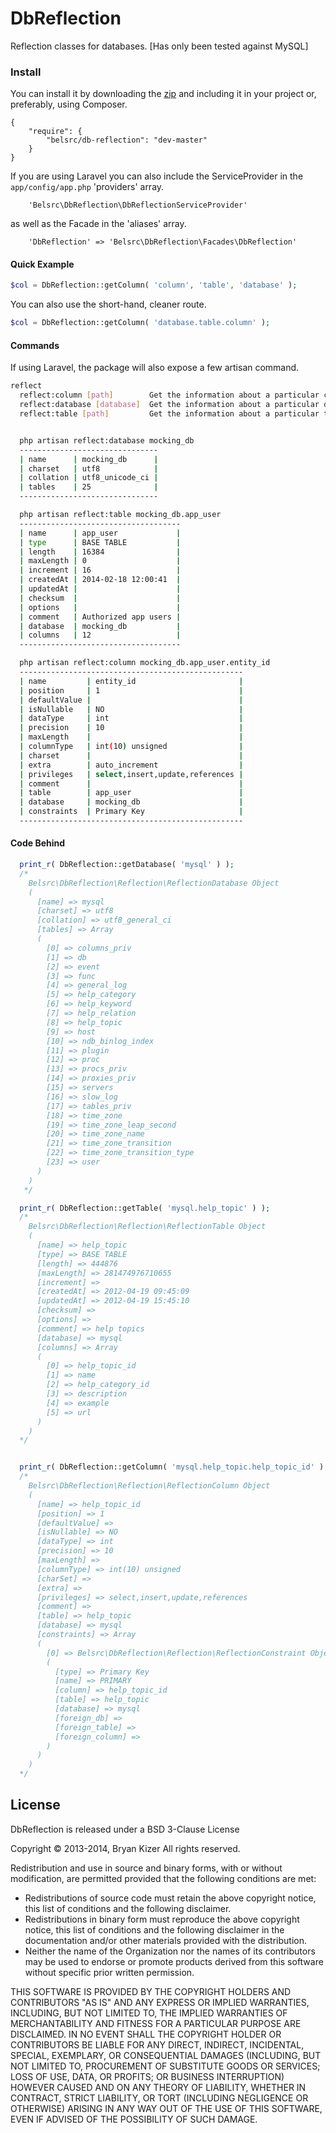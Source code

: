 # DbReflection
Reflection classes for databases. [Has only been tested against MySQL]

### Install
You can install it by downloading the [zip](https://github.com/belsrc/db-reflection/archive/master.zip) and including it in your project or, preferably, using Composer.
```
{
    "require": {
        "belsrc/db-reflection": "dev-master"
    }
}
```
If you are using Laravel you can also include the ServiceProvider in the ```app/config/app.php``` 'providers' array.
```
    'Belsrc\DbReflection\DbReflectionServiceProvider'
```
as well as the Facade in the 'aliases' array.
```
    'DbReflection' => 'Belsrc\DbReflection\Facades\DbReflection'
```

#### Quick Example
```php
$col = DbReflection::getColumn( 'column', 'table', 'database' );
```
You can also use the short-hand, cleaner route.
```php
$col = DbReflection::getColumn( 'database.table.column' );
```

#### Commands
If using Laravel, the package will also expose a few artisan command.
```bash
reflect
  reflect:column [path]        Get the information about a particular column.
  reflect:database [database]  Get the information about a particular database.
  reflect:table [path]         Get the information about a particular table.


  php artisan reflect:database mocking_db
  -------------------------------
  | name      | mocking_db      |
  | charset   | utf8            |
  | collation | utf8_unicode_ci |
  | tables    | 25              |
  -------------------------------

  php artisan reflect:table mocking_db.app_user
  ------------------------------------
  | name      | app_user             |
  | type      | BASE TABLE           |
  | length    | 16384                |
  | maxLength | 0                    |
  | increment | 16                   |
  | createdAt | 2014-02-18 12:00:41  |
  | updatedAt |                      |
  | checksum  |                      |
  | options   |                      |
  | comment   | Authorized app users |
  | database  | mocking_db           |
  | columns   | 12                   |
  ------------------------------------

  php artisan reflect:column mocking_db.app_user.entity_id
  --------------------------------------------------
  | name         | entity_id                       |
  | position     | 1                               |
  | defaultValue |                                 |
  | isNullable   | NO                              |
  | dataType     | int                             |
  | precision    | 10                              |
  | maxLength    |                                 |
  | columnType   | int(10) unsigned                |
  | charset      |                                 |
  | extra        | auto_increment                  |
  | privileges   | select,insert,update,references |
  | comment      |                                 |
  | table        | app_user                        |
  | database     | mocking_db                      |
  | constraints  | Primary Key                     |
  --------------------------------------------------

```

#### Code Behind
```php
  print_r( DbReflection::getDatabase( 'mysql' ) );
  /*
    Belsrc\DbReflection\Reflection\ReflectionDatabase Object
    (
      [name] => mysql
      [charset] => utf8
      [collation] => utf8_general_ci
      [tables] => Array
      (
        [0] => columns_priv
        [1] => db
        [2] => event
        [3] => func
        [4] => general_log
        [5] => help_category
        [6] => help_keyword
        [7] => help_relation
        [8] => help_topic
        [9] => host
        [10] => ndb_binlog_index
        [11] => plugin
        [12] => proc
        [13] => procs_priv
        [14] => proxies_priv
        [15] => servers
        [16] => slow_log
        [17] => tables_priv
        [18] => time_zone
        [19] => time_zone_leap_second
        [20] => time_zone_name
        [21] => time_zone_transition
        [22] => time_zone_transition_type
        [23] => user
      )
    )
   */

  print_r( DbReflection::getTable( 'mysql.help_topic' ) );
  /*
    Belsrc\DbReflection\Reflection\ReflectionTable Object
    (
      [name] => help_topic
      [type] => BASE TABLE
      [length] => 444876
      [maxLength] => 281474976710655
      [increment] =>
      [createdAt] => 2012-04-19 09:45:09
      [updatedAt] => 2012-04-19 15:45:10
      [checksum] =>
      [options] =>
      [comment] => help topics
      [database] => mysql
      [columns] => Array
      (
        [0] => help_topic_id
        [1] => name
        [2] => help_category_id
        [3] => description
        [4] => example
        [5] => url
      )
    )
  */


  print_r( DbReflection::getColumn( 'mysql.help_topic.help_topic_id' ) );
  /*
    Belsrc\DbReflection\Reflection\ReflectionColumn Object
    (
      [name] => help_topic_id
      [position] => 1
      [defaultValue] =>
      [isNullable] => NO
      [dataType] => int
      [precision] => 10
      [maxLength] =>
      [columnType] => int(10) unsigned
      [charSet] =>
      [extra] =>
      [privileges] => select,insert,update,references
      [comment] =>
      [table] => help_topic
      [database] => mysql
      [constraints] => Array
      (
        [0] => Belsrc\DbReflection\Reflection\ReflectionConstraint Object
        (
          [type] => Primary Key
          [name] => PRIMARY
          [column] => help_topic_id
          [table] => help_topic
          [database] => mysql
          [foreign_db] =>
          [foreign_table] =>
          [foreign_column] =>
        )
      )
    )
  */


```

## License ##
DbReflection is released under a BSD 3-Clause License

Copyright &copy; 2013-2014, Bryan Kizer
All rights reserved.

Redistribution and use in source and binary forms, with or without
modification, are permitted provided that the following conditions are
met:

* Redistributions of source code must retain the above copyright notice,
  this list of conditions and the following disclaimer.
* Redistributions in binary form must reproduce the above copyright notice,
  this list of conditions and the following disclaimer in the documentation
  and/or other materials provided with the distribution.
* Neither the name of the Organization nor the names of its contributors
  may be used to endorse or promote products derived from this software
  without specific prior written permission.

THIS SOFTWARE IS PROVIDED BY THE COPYRIGHT HOLDERS AND CONTRIBUTORS "AS
IS" AND ANY EXPRESS OR IMPLIED WARRANTIES, INCLUDING, BUT NOT LIMITED
TO, THE IMPLIED WARRANTIES OF MERCHANTABILITY AND FITNESS FOR A
PARTICULAR PURPOSE ARE DISCLAIMED. IN NO EVENT SHALL THE COPYRIGHT
HOLDER OR CONTRIBUTORS BE LIABLE FOR ANY DIRECT, INDIRECT, INCIDENTAL,
SPECIAL, EXEMPLARY, OR CONSEQUENTIAL DAMAGES (INCLUDING, BUT NOT LIMITED
TO, PROCUREMENT OF SUBSTITUTE GOODS OR SERVICES; LOSS OF USE, DATA, OR
PROFITS; OR BUSINESS INTERRUPTION) HOWEVER CAUSED AND ON ANY THEORY OF
LIABILITY, WHETHER IN CONTRACT, STRICT LIABILITY, OR TORT (INCLUDING
NEGLIGENCE OR OTHERWISE) ARISING IN ANY WAY OUT OF THE USE OF THIS
SOFTWARE, EVEN IF ADVISED OF THE POSSIBILITY OF SUCH DAMAGE.
